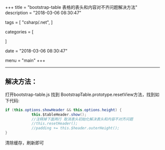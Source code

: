
+++
title = "bootstrap-table 表格的表头和内容对不齐问题解决方法"
description = "2018-03-06 08:30:47"

tags = [
    "csharp/.net",
]

categories = [
    
]

date = "2018-03-06 08:30:47"

menu = "main"
+++

---


## 解决方法：

打开bootstrap-table.js 找到 BootstrapTable.prototype.resetView方法，找到如下代码:

```csharp
if (this.options.showHeader && this.options.height) {
            this.$tableHeader.show();
            //注释掉下面两行 取消表头初始化解决表头和内容不对齐问题
            //this.resetHeader();
            //padding += this.$header.outerHeight();
}
```
清除缓存，刷新即可

